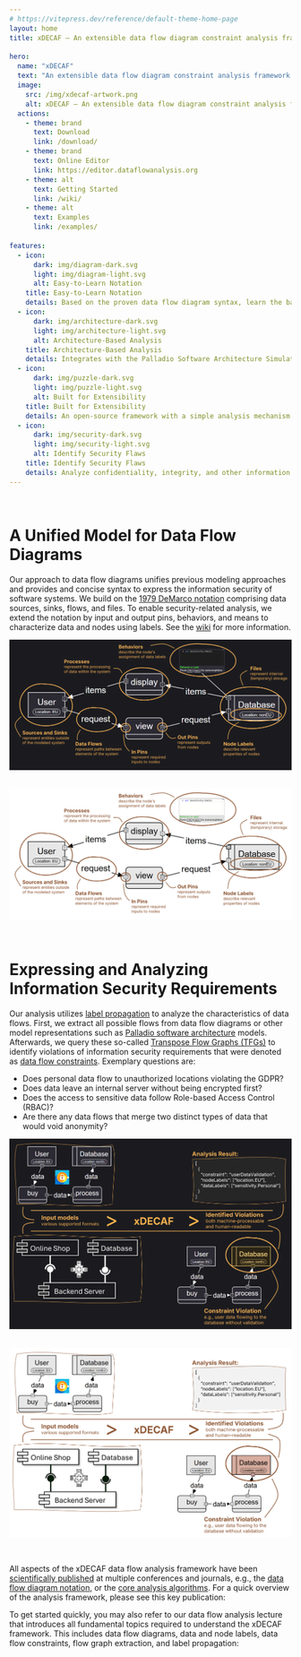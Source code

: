 ```yaml
---
# https://vitepress.dev/reference/default-theme-home-page
layout: home
title: xDECAF – An extensible data flow diagram constraint analysis framework for information security

hero:
  name: "xDECAF"
  text: "An extensible data flow diagram constraint analysis framework for information security"
  image:
    src: /img/xdecaf-artwork.png
    alt: xDECAF – An extensible data flow diagram constraint analysis framework for information security
  actions:
    - theme: brand
      text: Download
      link: /download/
    - theme: brand
      text: Online Editor
      link: https://editor.dataflowanalysis.org
    - theme: alt
      text: Getting Started
      link: /wiki/
    - theme: alt
      text: Examples
      link: /examples/

features:
  - icon: 
      dark: img/diagram-dark.svg
      light: img/diagram-light.svg
      alt: Easy-to-Learn Notation
    title: Easy-to-Learn Notation
    details: Based on the proven data flow diagram syntax, learn the basics in minutes and start modeling immediately.
  - icon: 
      dark: img/architecture-dark.svg
      light: img/architecture-light.svg
      alt: Architecture-Based Analysis
    title: Architecture-Based Analysis
    details: Integrates with the Palladio Software Architecture Simulator to support system-level design-time security analysis.
  - icon: 
      dark: img/puzzle-dark.svg
      light: img/puzzle-light.svg
      alt: Built for Extensibility
    title: Built for Extensibility
    details: An open-source framework with a simple analysis mechanism and stable interfaces to integrate third-party diagram notations.
  - icon: 
      dark: img/security-dark.svg
      light: img/security-light.svg
      alt: Identify Security Flaws
    title: Identify Security Flaws
    details: Analyze confidentiality, integrity, and other information security properties by reusing simple yet versatile security annotations.
---
```


<div style="margin-bottom:30px;">&nbsp;</div>

# A Unified Model for Data Flow Diagrams
Our approach to data flow diagrams unifies previous modeling approaches and provides and concise syntax to express the information security of software systems.
We build on the [1979 DeMarco notation](https://en.wikipedia.org/wiki/Data-flow_diagram) comprising data sources, sinks, flows, and files.
To enable security-related analysis, we extend the notation by input and output pins, behaviors, and means to characterize data and nodes using labels.
See the [wiki](/wiki/) for more information.

<img src="/img/bigpicture-dark.png" v-if="isDark" style="margin-bottom:30px;" />
<img src="/img/bigpicture-light.png" v-if="!isDark" style="margin-bottom:30px;" />

# Expressing and Analyzing Information Security Requirements

Our analysis utilizes [label propagation](/wiki/) to analyze the characteristics of data flows.
First, we extract all possible flows from data flow diagrams or other model representations such as [Palladio software architecture](https://www.palladio-simulator.com/) models.
Afterwards, we query these so-called [Transpose Flow Graphs (TFGs)](/wiki/) to identify violations of information security requirements that were denoted as [data flow constraints](/wiki/).
Exemplary questions are:

* Does personal data flow to unauthorized locations violating the GDPR?
* Does data leave an internal server without being encrypted first?
* Does the access to sensitive data follow Role-based Access Control (RBAC)?
* Are there any data flows that merge two distinct types of data that would void anonymity?

<img src="/img/analysis-dark.png" v-if="isDark" style="margin-bottom:30px;" />
<img src="/img/analysis-light.png" v-if="!isDark" style="margin-bottom:30px;" />

All aspects of the xDECAF data flow analysis framework have been [scientifically published](/publications/) at multiple conferences and journals, e.g., the [data flow diagram notation](https://doi.org/10.5220/0010515300260037), or the [core analysis algorithms](https://doi.org/10.1016/j.jss.2021.111138). For a quick overview of the analysis framework, please see this key publication:

<PaperHighlight
  authors="N. Boltz and S. Hahner, et al."
  title="An Extensible Framework for Architecture-Based Data Flow Analysis
        for Information Security"
  reference="European Conference on Software Architecture (ECSA), Springer,
      2024"
  url="https://sebastianhahner.de/publications/2024/BoltzHahner2024_AnExtensibleFrameworkForArchitectureBasedDataFlowAnalysisForInformationSecurity.pdf"
  doi="10.1007/978-3-031-66326-0_21"
  linebreak="yes,please" />

To get started quickly, you may also refer to our data flow analysis lecture that introduces all fundamental topics required to understand the xDECAF framework. This includes data flow diagrams, data and node labels, data flow constraints, flow graph extraction, and label propagation:

<TalkHighlight
  authors="S. Hahner"
  title="Data Flow Analysis"
  reference="Guest Lecture, Software Security Engineering, Karlsruhe Institute of Technology (KIT)"
  url="https://sebastianhahner.de/talks/2025/SSE_2025_GuestLectureDataFlowAnalysis.pdf" />

<script setup>
import PaperHighlight from './PaperHighlight.vue'
import TalkHighlight from './TalkHighlight.vue'
import { useData } from 'vitepress';
const isDark = useData().isDark;
</script>